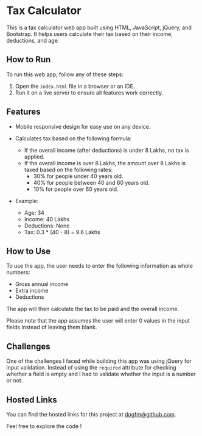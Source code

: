 # Tax Calculator

This is a tax calculator web app built using HTML, JavaScript, jQuery, and Bootstrap. It helps users calculate their tax based on their income, deductions, and age.

## How to Run

To run this web app, follow any of these steps:

1. Open the `index.html` file in a browser or an IDE.
2. Run it on a live server to ensure all features work correctly.

## Features

- Mobile responsive design for easy use on any device.
- Calculates tax based on the following formula:

    - If the overall income (after deductions) is under 8 Lakhs, no tax is applied.
    - If the overall income is over 8 Lakhs, the amount over 8 Lakhs is taxed based on the following rates:
        - 30% for people under 40 years old.
        - 40% for people between 40 and 60 years old.
        - 10% for people over 60 years old.

- Example:
    - Age: 34
    - Income: 40 Lakhs
    - Deductions: None
    - Tax: 0.3 * (40 - 8) = 9.6 Lakhs

## How to Use

To use the app, the user needs to enter the following information as whole numbers:

- Gross annual income
- Extra income
- Deductions

The app will then calculate the tax to be paid and the overall income.

Please note that the app assumes the user will enter 0 values in the input fields instead of leaving them blank.

## Challenges

One of the challenges I faced while building this app was using jQuery for input validation. Instead of using the `required` attribute for checking whether a field is empty and I had to validate whether the input is a number or not.

## Hosted Links

You can find the hosted links for this project at [dogfm@github.com](https://github.com/dogfm).

Feel free to explore the code !
